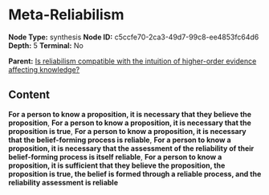# Meta-Reliabilism

**Node Type:** synthesis
**Node ID:** c5ccfe70-2ca3-49d7-99c8-ee4853fc64d6
**Depth:** 5
**Terminal:** No

**Parent:** [Is reliabilism compatible with the intuition of higher-order evidence affecting knowledge?](is-reliabilism-compatible-with-the-intuition-of-higher-order-evidence-affecting-knowledge-antithesis-6732a689-ac8e-4a7b-a76b-63f64da92f37.md)

## Content

**For a person to know a proposition, it is necessary that they believe the proposition**, **For a person to know a proposition, it is necessary that the proposition is true**, **For a person to know a proposition, it is necessary that the belief-forming process is reliable**, **For a person to know a proposition, it is necessary that the assessment of the reliability of their belief-forming process is itself reliable**, **For a person to know a proposition, it is sufficient that they believe the proposition, the proposition is true, the belief is formed through a reliable process, and the reliability assessment is reliable**

